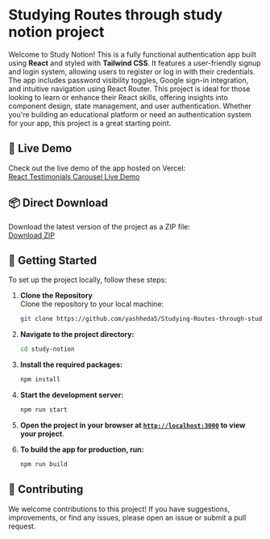 # Studying Routes through study notion project

Welcome to Study Notion! This is a fully functional authentication app built using **React** and styled with **Tailwind CSS**. It features a user-friendly signup and login system, allowing users to register or log in with their credentials. The app includes password visibility toggles, Google sign-in integration, and intuitive navigation using React Router. This project is ideal for those looking to learn or enhance their React skills, offering insights into component design, state management, and user authentication. Whether you're building an educational platform or need an authentication system for your app, this project is a great starting point.

## 🎯 Live Demo

Check out the live demo of the app hosted on Vercel:  
[React Testimonials Carousel Live Demo](https://studying-routes-through-study-notion-project.vercel.app/)

## 📦 Direct Download

Download the latest version of the project as a ZIP file:  
[Download ZIP](https://github.com/yashheda5/Studying-Routes-through-study-notion-project/archive/refs/heads/main.zip)

## 🚀 Getting Started

To set up the project locally, follow these steps:

1. **Clone the Repository**  
   Clone the repository to your local machine:
   ```sh
   git clone https://github.com/yashheda5/Studying-Routes-through-study-notion-project.git
    ```

2. **Navigate to the project directory:**
    ```sh
    cd study-notion

    ```

3. **Install the required packages:**
    ```sh
    npm install
    ```

4. **Start the development server:**
    ```sh
    npm run start
    ```

5. **Open the project in your browser at [`http://localhost:3000`](http://localhost:3000) to view your project**.

6. **To build the app for production, run:**
    ```sh
    npm run build
    ```

## 🤝 Contributing

We welcome contributions to this project! If you have suggestions, improvements, or find any issues, please open an issue or submit a pull request.
